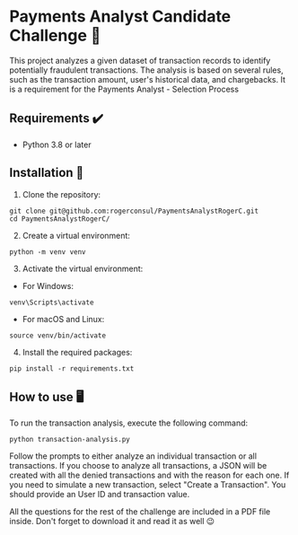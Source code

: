 # Payments Analyst Candidate Challenge 💸

This project analyzes a given dataset of transaction records to identify potentially fraudulent transactions. The analysis is based on several rules, such as the transaction amount, user's historical data, and chargebacks.
It is a requirement for the Payments Analyst - Selection Process

## Requirements ✔️

- Python 3.8 or later

## Installation 💽

1. Clone the repository:

```
git clone git@github.com:rogerconsul/PaymentsAnalystRogerC.git
cd PaymentsAnalystRogerC/
```
2. Create a virtual environment:
```
python -m venv venv
```
3. Activate the virtual environment:

- For Windows:
```
venv\Scripts\activate
```
- For macOS and Linux:
```
source venv/bin/activate
```
4. Install the required packages:
```
pip install -r requirements.txt
```

## How to use 🖥

To run the transaction analysis, execute the following command:
```
python transaction-analysis.py
```
Follow the prompts to either analyze an individual transaction or all transactions. If you choose to analyze all transactions, a JSON will be created with all the denied transactions and with the reason for each one.
If you need to simulate a new transaction, select "Create a Transaction". You should provide an User ID and transaction value.

All the questions for the rest of the challenge are included in a PDF file inside. Don't forget to download it and read it as well 😉

